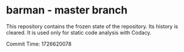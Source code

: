 # barman - master branch

This repository contains the frozen state of the repository.
Its history is cleared. It is used only for static code
analysis with Codacy.

Commit Time: 1726620078